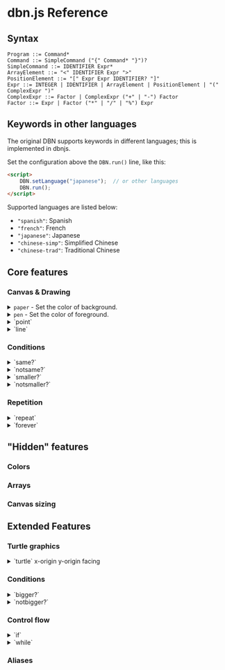 # dbn.js Reference

## Syntax

```
Program ::= Command*
Command ::= SimpleCommand ("{" Command* "}")?
SimpleCommand ::= IDENTIFIER Expr*
ArrayElement ::= "<" IDENTIFIER Expr ">"
PositionElement ::= "[" Expr Expr IDENTIFIER? "]"
Expr ::= INTEGER | IDENTIFIER | ArrayElement | PositionElement | "(" ComplexExpr ")"
ComplexExpr ::= Factor | ComplexExpr ("+" | "-") Factor
Factor ::= Expr | Factor ("*" | "/" | "%") Expr
```

## Keywords in other languages

The original DBN supports keywords in different languages; this is implemented in dbnjs.

Set the configuration above the `DBN.run()` line, like this:

``` html
<script>
    DBN.setLanguage("japanese");  // or other languages
    DBN.run();
</script>
```

Supported languages are listed below:

+ `"spanish"`: Spanish
+ `"french"`: French
+ `"japanese"`: Japanese
+ `"chinese-simp"`: Simplified Chinese
+ `"chinese-trad"`: Traditional Chinese

## Core features

### Canvas & Drawing

<details><summary><code>paper</code> - Set the color of background.</summary>
Aliases: <code>papel</code><sup>spanish</sup> <code>papier</code><sup>french</sup> <code>かみ</code><sup>japanese</sup> <code>纸</code><sup>chinese-simp</sup> 
<details><summary><code>paper</code> <i>gray-scale</i></summary>
Set the color of background.

*gray-scale* is an integer between 0 to 100, with 0 representing **white** and 100 representing **black**.
</details>

<details><summary><code>paper</code> <i>red</i> <i>green</i> <i>blue</i></summary>
Set the color of background.

*red*, *green*, *blue* are integers between 0 to 100, with 0 representing **0%** and 100 representing **100%**.

e.g. `paper 100` is equivalent to `paper 0 0 0`, and `paper 0` is equivalent to `paper 100 100 100`.
</details>
</details>

<details><summary><code>pen</code> - Set the color of foreground.</summary>
Aliases: <code>stilo</code><sup>spanish</sup> <code>plume</code><sup>french</sup> <code>ペン</code><sup>japanese</sup> <code>笔</code><sup>chinese-simp</sup> 

Set the color of foreground.

</details>

<details><summary>`point`</summary>

</details>

<details><summary>`line`</summary>

</details>

### Conditions

<details><summary>`same?`</summary>

</details>

<details><summary>`notsame?`</summary>

</details>

<details><summary>`smaller?`</summary>

</details>

<details><summary>`notsmaller?`</summary>

</details>

### Repetition

<details><summary>`repeat`</summary>

</details>

<details><summary>`forever`</summary>

</details>



## "Hidden" features

### Colors

### Arrays

### Canvas sizing



## Extended Features

### Turtle graphics

<details><summary>`turtle` x-origin y-origin facing</summary>

</details>

### Conditions

<details><summary>`bigger?`</summary>

</details>

<details><summary>`notbigger?`</summary>

</details>

### Control flow

<details><summary>`if`</summary>

</details>

<details><summary>`while`</summary>

</details>

### Aliases

